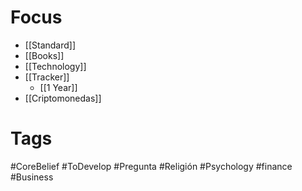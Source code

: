 
# Focus

+ [[Standard]]
+ [[Books]]
+ [[Technology]]
+ [[Tracker]]
	+ [[1 Year]]
+ [[Criptomonedas]]




# Tags 
#CoreBelief #ToDevelop #Pregunta #Religión
#Psychology #finance #Business 



